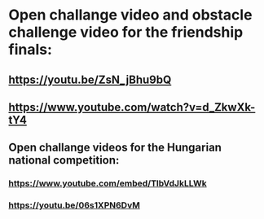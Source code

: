 # Open challange video and obstacle challenge video for the friendship finals:

## https://youtu.be/ZsN_jBhu9bQ

## https://www.youtube.com/watch?v=d_ZkwXk-tY4



## Open challange videos for the Hungarian national competition:

### https://www.youtube.com/embed/TlbVdJkLLWk

### https://youtu.be/06s1XPN6DvM



